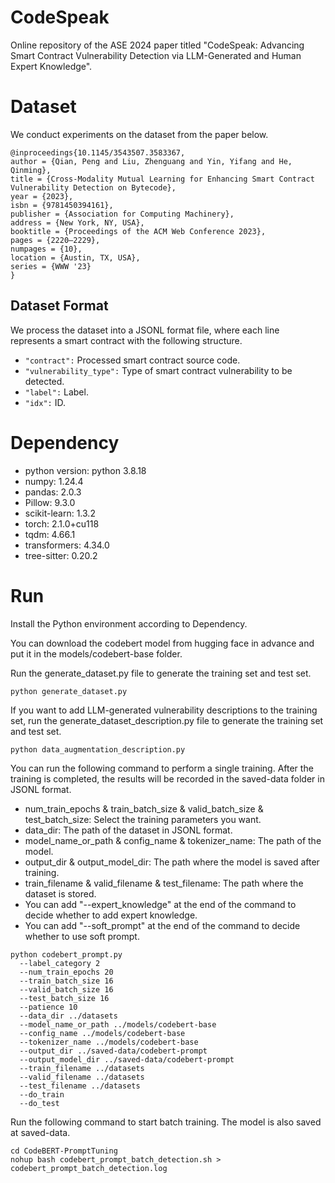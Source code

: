 # CodeSpeak
Online repository of the ASE 2024 paper titled "CodeSpeak: Advancing Smart Contract Vulnerability Detection via LLM-Generated and Human Expert Knowledge".

# Dataset

We conduct experiments on the dataset from the paper below.

```
@inproceedings{10.1145/3543507.3583367,
author = {Qian, Peng and Liu, Zhenguang and Yin, Yifang and He, Qinming},
title = {Cross-Modality Mutual Learning for Enhancing Smart Contract Vulnerability Detection on Bytecode},
year = {2023},
isbn = {9781450394161},
publisher = {Association for Computing Machinery},
address = {New York, NY, USA},
booktitle = {Proceedings of the ACM Web Conference 2023},
pages = {2220–2229},
numpages = {10},
location = {Austin, TX, USA},
series = {WWW '23}
}
```

## Dataset Format

We process the dataset into a JSONL format file, where each line represents a smart contract with the following structure.

- `"contract":` Processed smart contract source code.
- `"vulnerability_type":` Type of smart contract vulnerability to be detected.
- `"label":` Label.
- `"idx":` ID.

# Dependency

* python version: python 3.8.18
* numpy: 1.24.4
* pandas: 2.0.3
* Pillow: 9.3.0
* scikit-learn: 1.3.2
* torch: 2.1.0+cu118
* tqdm: 4.66.1
* transformers: 4.34.0
* tree-sitter: 0.20.2

# Run

Install the Python environment according to Dependency.

You can download the codebert model from hugging face in advance and put it in the models/codebert-base folder.

Run the generate_dataset.py file to generate the training set and test set.

```
python generate_dataset.py
```

If you want to add LLM-generated vulnerability descriptions to the training set, run the generate_dataset_description.py file to generate the training set and test set.

```
python data_augmentation_description.py
```

You can run the following command to perform a single training. After the training is completed, the results will be recorded in the saved-data folder in JSONL format.

- num_train_epochs &  train_batch_size & valid_batch_size & test_batch_size: Select the training parameters you want.
- data_dir: The path of the dataset in JSONL format.
- model_name_or_path & config_name & tokenizer_name: The path of the model.
- output_dir & output_model_dir: The path where the model is saved after training.
- train_filename & valid_filename & test_filename: The path where the dataset is stored.
- You can add "--expert_knowledge" at the end of the command to decide whether to add expert knowledge.
- You can add "--soft_prompt" at the end of the command to decide whether to use soft prompt.

```
python codebert_prompt.py
  --label_category 2
  --num_train_epochs 20 
  --train_batch_size 16 
  --valid_batch_size 16 
  --test_batch_size 16 
  --patience 10 
  --data_dir ../datasets 
  --model_name_or_path ../models/codebert-base 
  --config_name ../models/codebert-base 
  --tokenizer_name ../models/codebert-base 
  --output_dir ../saved-data/codebert-prompt 
  --output_model_dir ../saved-data/codebert-prompt 
  --train_filename ../datasets 
  --valid_filename ../datasets
  --test_filename ../datasets
  --do_train
  --do_test
```

Run the following command to start batch training.  The model is also saved at saved-data.

```
cd CodeBERT-PromptTuning
nohup bash codebert_prompt_batch_detection.sh > codebert_prompt_batch_detection.log
```





